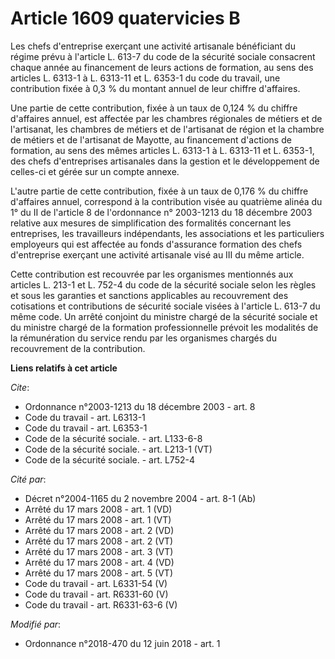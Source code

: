 # Article 1609 quatervicies B

Les chefs d'entreprise exerçant une activité artisanale bénéficiant du régime prévu à l'article      L. 613-7 du code de la
sécurité sociale consacrent chaque année au financement de leurs actions de formation, au sens des articles L. 6313-1 à L.
6313-11 et L. 6353-1 du code du travail, une contribution fixée à 0,3 % du montant annuel de leur chiffre d'affaires. 

Une partie de cette contribution, fixée à un taux de 0,124 % du chiffre d'affaires annuel, est affectée par les chambres
régionales de métiers et de l'artisanat, les chambres de métiers et de l'artisanat de région et la chambre de métiers et de
l'artisanat de Mayotte, au financement d'actions de formation, au sens des mêmes articles L. 6313-1 à L. 6313-11 et L.
6353-1, des chefs d'entreprises artisanales dans la gestion et le développement de celles-ci et gérée sur un compte annexe. 

L'autre partie de cette contribution, fixée à un taux de 0,176 % du chiffre d'affaires annuel, correspond à la contribution
visée au quatrième alinéa du 1° du II de l'article 8 de l'ordonnance n° 2003-1213 du 18 décembre 2003 relative aux mesures de
simplification des formalités concernant les entreprises, les travailleurs indépendants, les associations et les particuliers
employeurs qui est affectée au fonds d'assurance formation des chefs d'entreprise exerçant une activité artisanale visé au
III du même article. 

Cette contribution est recouvrée par les organismes mentionnés aux articles L. 213-1 et L. 752-4 du code de la sécurité
sociale selon les règles et sous les garanties et sanctions applicables au recouvrement des cotisations et contributions de
sécurité sociale visées à l'article      L. 613-7 du même code. Un arrêté conjoint du ministre chargé de la sécurité sociale
et du ministre chargé de la formation professionnelle prévoit les modalités de la rémunération du service rendu par les
organismes chargés du recouvrement de la contribution.

**Liens relatifs à cet article**

_Cite_:

  - Ordonnance n°2003-1213 du 18 décembre 2003 - art. 8
  - Code du travail - art. L6313-1
  - Code du travail - art. L6353-1
  - Code de la sécurité sociale. - art. L133-6-8
  - Code de la sécurité sociale. - art. L213-1 (VT)
  - Code de la sécurité sociale. - art. L752-4

_Cité par_:

  - Décret n°2004-1165 du 2 novembre 2004 - art. 8-1 (Ab)
  - Arrêté du 17 mars 2008 - art. 1 (VD)
  - Arrêté du 17 mars 2008 - art. 1 (VT)
  - Arrêté du 17 mars 2008 - art. 2 (VD)
  - Arrêté du 17 mars 2008 - art. 2 (VT)
  - Arrêté du 17 mars 2008 - art. 3 (VT)
  - Arrêté du 17 mars 2008 - art. 4 (VD)
  - Arrêté du 17 mars 2008 - art. 5 (VT)
  - Code du travail - art. L6331-54 (V)
  - Code du travail - art. R6331-60 (V)
  - Code du travail - art. R6331-63-6 (V)

_Modifié par_:

  - Ordonnance n°2018-470 du 12 juin 2018 - art. 1
